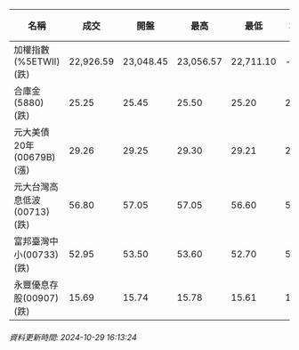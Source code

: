 | 名稱 | 成交 | 開盤 | 最高 | 最低 | 均價 | 成交金額(億) | 昨收 | 漲跌幅 | 漲跌 | 總量 | 昨量 | 振幅 |
| -------- | -------- | -------- | -------- |-------- | -------- | -------- |-------- |-------- |-------- | -------- | -------- |-------- |
|加權指數(%5ETWII) (跌)|22,926.59|23,048.45|23,056.57|22,711.10|-|3,426.12|23,198.07|1.17%|271.48|6,923,244|0|1.49%|
|合庫金(5880) (跌)|25.25|25.45|25.50|25.20|25.28|3.31|25.50|0.98%|0.25|13,085|3,688|1.18%|
|元大美債20年(00679B) (漲)|29.26|29.25|29.30|29.21|29.23|14.04|29.15|0.38%|0.11|48,012|97,559|0.31%|
|元大台灣高息低波(00713) (跌)|56.80|57.05|57.05|56.60|56.78|10.00|57.20|0.70%|0.40|17,613|6,374|0.79%|
|富邦臺灣中小(00733) (跌)|52.95|53.50|53.60|52.70|53.09|0.929|53.75|1.49%|0.80|1,749|1,809|1.67%|
|永豐優息存股(00907) (跌)|15.69|15.74|15.78|15.61|15.67|0.559|15.81|0.76%|0.12|3,569|1,883|1.08%|
###### 資料更新時間: 2024-10-29 16:13:24
